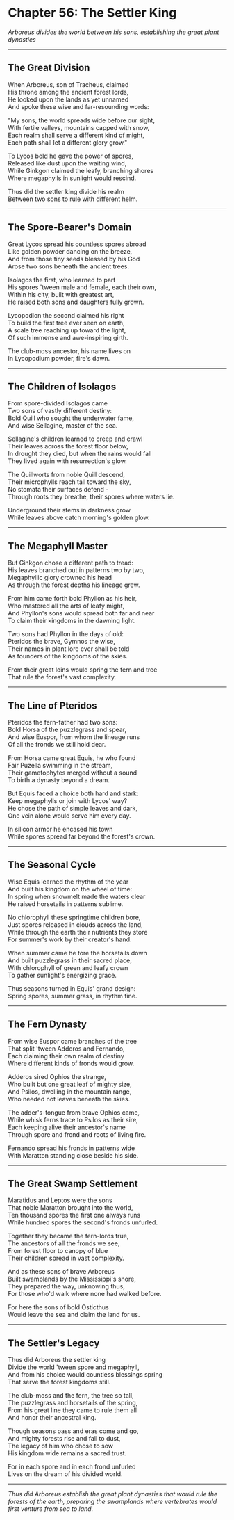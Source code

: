 # Chapter 56: The Settler King

*Arboreus divides the world between his sons, establishing the great plant dynasties*

---

## The Great Division

When Arboreus, son of Tracheus, claimed  
His throne among the ancient forest lords,  
He looked upon the lands as yet unnamed  
And spoke these wise and far-resounding words:  

"My sons, the world spreads wide before our sight,  
With fertile valleys, mountains capped with snow,  
Each realm shall serve a different kind of might,  
Each path shall let a different glory grow."  

To Lycos bold he gave the power of spores,  
Released like dust upon the waiting wind,  
While Ginkgon claimed the leafy, branching shores  
Where megaphylls in sunlight would rescind.  

Thus did the settler king divide his realm  
Between two sons to rule with different helm.  

---

## The Spore-Bearer's Domain

Great Lycos spread his countless spores abroad  
Like golden powder dancing on the breeze,  
And from those tiny seeds blessed by his God  
Arose two sons beneath the ancient trees.  

Isolagos the first, who learned to part  
His spores 'tween male and female, each their own,  
Within his city, built with greatest art,  
He raised both sons and daughters fully grown.  

Lycopodion the second claimed his right  
To build the first tree ever seen on earth,  
A scale tree reaching up toward the light,  
Of such immense and awe-inspiring girth.  

The club-moss ancestor, his name lives on  
In Lycopodium powder, fire's dawn.  

---

## The Children of Isolagos

From spore-divided Isolagos came  
Two sons of vastly different destiny:  
Bold Quill who sought the underwater fame,  
And wise Sellagine, master of the sea.  

Sellagine's children learned to creep and crawl  
Their leaves across the forest floor below,  
In drought they died, but when the rains would fall  
They lived again with resurrection's glow.  

The Quillworts from noble Quill descend,  
Their microphylls reach tall toward the sky,  
No stomata their surfaces defend -  
Through roots they breathe, their spores where waters lie.  

Underground their stems in darkness grow  
While leaves above catch morning's golden glow.  

---

## The Megaphyll Master

But Ginkgon chose a different path to tread:  
His leaves branched out in patterns two by two,  
Megaphyllic glory crowned his head  
As through the forest depths his lineage grew.  

From him came forth bold Phyllon as his heir,  
Who mastered all the arts of leafy might,  
And Phyllon's sons would spread both far and near  
To claim their kingdoms in the dawning light.  

Two sons had Phyllon in the days of old:  
Pteridos the brave, Gymnos the wise,  
Their names in plant lore ever shall be told  
As founders of the kingdoms of the skies.  

From their great loins would spring the fern and tree  
That rule the forest's vast complexity.  

---

## The Line of Pteridos

Pteridos the fern-father had two sons:  
Bold Horsa of the puzzlegrass and spear,  
And wise Euspor, from whom the lineage runs  
Of all the fronds we still hold dear.  

From Horsa came great Equis, he who found  
Fair Puzella swimming in the stream,  
Their gametophytes merged without a sound  
To birth a dynasty beyond a dream.  

But Equis faced a choice both hard and stark:  
Keep megaphylls or join with Lycos' way?  
He chose the path of simple leaves and dark,  
One vein alone would serve him every day.  

In silicon armor he encased his town  
While spores spread far beyond the forest's crown.  

---

## The Seasonal Cycle

Wise Equis learned the rhythm of the year  
And built his kingdom on the wheel of time:  
In spring when snowmelt made the waters clear  
He raised horsetails in patterns sublime.  

No chlorophyll these springtime children bore,  
Just spores released in clouds across the land,  
While through the earth their nutrients they store  
For summer's work by their creator's hand.  

When summer came he tore the horsetails down  
And built puzzlegrass in their sacred place,  
With chlorophyll of green and leafy crown  
To gather sunlight's energizing grace.  

Thus seasons turned in Equis' grand design:  
Spring spores, summer grass, in rhythm fine.  

---

## The Fern Dynasty

From wise Euspor came branches of the tree  
That split 'tween Adderos and Fernando,  
Each claiming their own realm of destiny  
Where different kinds of fronds would grow.  

Adderos sired Ophios the strange,  
Who built but one great leaf of mighty size,  
And Psilos, dwelling in the mountain range,  
Who needed not leaves beneath the skies.  

The adder's-tongue from brave Ophios came,  
While whisk ferns trace to Psilos as their sire,  
Each keeping alive their ancestor's name  
Through spore and frond and roots of living fire.  

Fernando spread his fronds in patterns wide  
With Maratton standing close beside his side.  

---

## The Great Swamp Settlement

Maratidus and Leptos were the sons  
That noble Maratton brought into the world,  
Ten thousand spores the first one always runs  
While hundred spores the second's fronds unfurled.  

Together they became the fern-lords true,  
The ancestors of all the fronds we see,  
From forest floor to canopy of blue  
Their children spread in vast complexity.  

And as these sons of brave Arboreus  
Built swamplands by the Mississippi's shore,  
They prepared the way, unknowing thus,  
For those who'd walk where none had walked before.  

For here the sons of bold Osticthus  
Would leave the sea and claim the land for us.  

---

## The Settler's Legacy

Thus did Arboreus the settler king  
Divide the world 'tween spore and megaphyll,  
And from his choice would countless blessings spring  
That serve the forest kingdoms still.  

The club-moss and the fern, the tree so tall,  
The puzzlegrass and horsetails of the spring,  
From his great line they came to rule them all  
And honor their ancestral king.  

Though seasons pass and eras come and go,  
And mighty forests rise and fall to dust,  
The legacy of him who chose to sow  
His kingdom wide remains a sacred trust.  

For in each spore and in each frond unfurled  
Lives on the dream of his divided world.  

---

*Thus did Arboreus establish the great plant dynasties that would rule the forests of the earth, preparing the swamplands where vertebrates would first venture from sea to land.*
